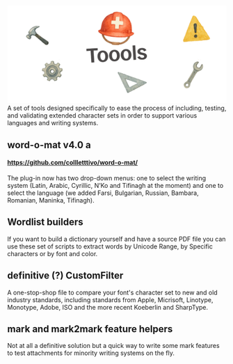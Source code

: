 ![CLT Toools](/CLT_Toools.png)
A set of tools designed specifically to ease the process of including, testing, and validating extended character sets in order to support various languages and writing systems.


## word-o-mat v4.0 a
#### https://github.com/collletttivo/word-o-mat/ <br/>

The plug-in now has two drop-down menus: one to select the writing system (Latin, Arabic, Cyrillic, N’Ko and Tifinagh at the moment) and one to select the language (we added Farsi, Bulgarian, Russian, Bambara, Romanian, Maninka, Tifinagh). 

## Wordlist builders
If you want to build a dictionary yourself and have a source PDF file you can use these set of scripts to extract words by Unicode Range, by Specific characters or by font and color.

## definitive (?) CustomFilter
A one-stop-shop file to compare your font's character set to new and old industry standards, including standards from Apple, Micrisoft, Linotype, Monotype, Adobe, ISO and the more recent Koeberlin and SharpType.

## mark and mark2mark feature helpers
Not at all a definitive solution but a quick way to write some mark features to test attachments for minority writing systems on the fly.
